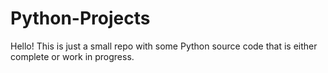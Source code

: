 # Python-Projects

Hello! This is just a small repo with some Python source code that is either complete or work in progress.
